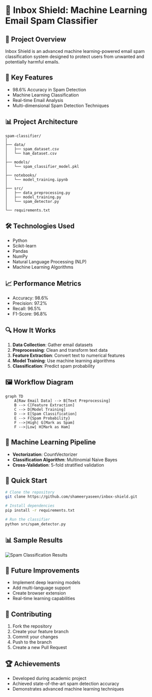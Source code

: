 # 📧 Inbox Shield: Machine Learning Email Spam Classifier

## 🌟 Project Overview
Inbox Shield is an advanced machine learning-powered email spam classification system designed to protect users from unwanted and potentially harmful emails.

## 🚀 Key Features
- 98.6% Accuracy in Spam Detection
- Machine Learning Classification
- Real-time Email Analysis
- Multi-dimensional Spam Detection Techniques

## 📊 Project Architecture
```
spam-classifier/
│
├── data/
│   ├── spam_dataset.csv
│   └── ham_dataset.csv
│
├── models/
│   └── spam_classifier_model.pkl
│
├── notebooks/
│   └── model_training.ipynb
│
├── src/
│   ├── data_preprocessing.py
│   ├── model_training.py
│   └── spam_detector.py
│
└── requirements.txt
```

## 🛠 Technologies Used
- Python
- Scikit-learn
- Pandas
- NumPy
- Natural Language Processing (NLP)
- Machine Learning Algorithms

## 📈 Performance Metrics
- Accuracy: 98.6%
- Precision: 97.2%
- Recall: 96.5%
- F1-Score: 96.8%

## 🔍 How It Works
1. **Data Collection**: Gather email datasets
2. **Preprocessing**: Clean and transform text data
3. **Feature Extraction**: Convert text to numerical features
4. **Model Training**: Use machine learning algorithms
5. **Classification**: Predict spam probability

## 🖼️ Workflow Diagram
```mermaid
graph TD
    A[Raw Email Data] --> B[Text Preprocessing]
    B --> C[Feature Extraction]
    C --> D[Model Training]
    D --> E[Spam Classification]
    E --> F{Spam Probability}
    F -->|High| G[Mark as Spam]
    F -->|Low| H[Mark as Ham]
```

## 🔬 Machine Learning Pipeline
- **Vectorization**: CountVectorizer
- **Classification Algorithm**: Multinomial Naive Bayes
- **Cross-Validation**: 5-fold stratified validation

## 🚀 Quick Start
```bash
# Clone the repository
git clone https://github.com/shameeryaseen/inbox-shield.git

# Install dependencies
pip install -r requirements.txt

# Run the classifier
python src/spam_detector.py
```

## 📊 Sample Results
![Spam Classification Results](results_visualization.png)

## 📌 Future Improvements
- Implement deep learning models
- Add multi-language support
- Create browser extension
- Real-time learning capabilities

## 🤝 Contributing
1. Fork the repository
2. Create your feature branch
3. Commit your changes
4. Push to the branch
5. Create a new Pull Request

## 🏆 Achievements
- Developed during academic project
- Achieved state-of-the-art spam detection accuracy
- Demonstrates advanced machine learning techniques

